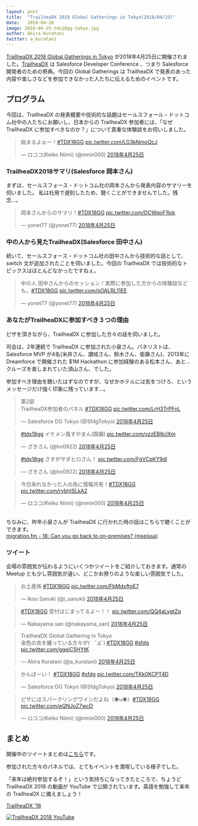 ```yaml
---
layout: post
title:  "TrailheaDX 2018 Global Gatherings in Tokyo(2018/04/25)"
date:   2018-04-28
image: 2018-04-25-tdx18gg-tokyo.jpg
author: Akira Kuratani
twitter: a_kuratani
---
```


<p class="intro"><a href="https://www.meetup.com/ja-JP/Tokyo-Salesforce-Developer-Group/events/247044256/" target="\_blank"><span class="dropcap">T</span>railheaDX 2018 Global Gatherings in Tokyo</a> が2018年4月25日に開催されました。<a href="https://developer.salesforce.com/trailheadx" target="\_blank">TrailheaDX</a> は Salesforce Developer Conference 、つまり Salesforce 開発者のための祭典。今回の Global Gatherings は TrailheaDX で発表のあった内容や楽しさなどを参加できなかった人たちに伝えるためのイベントです。</p>

## プログラム

今回は、TrailheaDX の発表概要や技術的な話題はセールスフォール・ドットコム社中の人たちにお願いし、日本からの TrailheaDX 参加者には、「なぜ TrailheaDX に参加すべきなのか？」について貴重な体験談をお伺いしました。

<blockquote class="twitter-tweet" data-lang="ja"><p lang="ja" dir="ltr">始まるよぉー！<a href="https://twitter.com/hashtag/TDX18GG?src=hash&amp;ref_src=twsrc%5Etfw">#TDX18GG</a> <a href="https://t.co/LG3kNmoQcJ">pic.twitter.com/LG3kNmoQcJ</a></p>&mdash; ロココ(Keiko Niimi) (@nmin000) <a href="https://twitter.com/nmin000/status/989083185580568577?ref_src=twsrc%5Etfw">2018年4月25日</a></blockquote>

### TrailheaDX2018サマリ(Salesforce 岡本さん)

まずは、セールスフォース・ドットコム社の岡本さんから発表内容のサマリーを伺いました。
私は社用で遅刻したため、聴くことができませんでした。残念…。

<blockquote class="twitter-tweet" data-lang="ja"><p lang="ja" dir="ltr">岡本さんからのサマリ！<a href="https://twitter.com/hashtag/TDX18GG?src=hash&amp;ref_src=twsrc%5Etfw">#TDX18GG</a> <a href="https://t.co/DCWqoF1Ipk">pic.twitter.com/DCWqoF1Ipk</a></p>&mdash; yonet77 (@yonet77) <a href="https://twitter.com/yonet77/status/989085297345515521?ref_src=twsrc%5Etfw">2018年4月25日</a></blockquote>

### 中の人から見たTrailheaDX(Salesforce 田中さん)

続いて、セールスフォース・ドットコム社の田中さんから技術的な話として、switch 文が追加されたことを伺いました。今回の TrailheaDX では技術的なトピックスはほとんどなかったですねぇ。

<blockquote class="twitter-tweet" data-lang="ja"><p lang="ja" dir="ltr">中の人 田中さんからのセッション！実際に参加した方からの体験談なども。<a href="https://twitter.com/hashtag/TDX18GG?src=hash&amp;ref_src=twsrc%5Etfw">#TDX18GG</a> <a href="https://t.co/sOALRL11EE">pic.twitter.com/sOALRL11EE</a></p>&mdash; yonet77 (@yonet77) <a href="https://twitter.com/yonet77/status/989089542643834880?ref_src=twsrc%5Etfw">2018年4月25日</a></blockquote>

### あなたがTrailheaDXに参加すべき３つの理由

ピザを頂きながら、TrailheaDX に参加した方々の話を伺いました。

司会は、2年連続で TrailheaDX に参加された小泉さん。パネリストは、Salesforce MVP が4名(米井さん、讃岐さん、鈴木さん、衛藤さん)、2013年に Dreamforce で開催された $1M Hackathon に参加経験のある松本さん、あと…クルーズを楽しまれていた須山さん、でした。

参加すべき理由を聴いたはずなのですが、なぜかホテルには気をつけろ、というメッセージだけ強く印象に残っています…。

<blockquote class="twitter-tweet" data-lang="ja"><p lang="ja" dir="ltr">第2部<br>TrailheaDX参加者のパネル <a href="https://twitter.com/hashtag/TDX18GG?src=hash&amp;ref_src=twsrc%5Etfw">#TDX18GG</a> <a href="https://t.co/LrH3TrPFnL">pic.twitter.com/LrH3TrPFnL</a></p>&mdash; Salesforce DG Tokyo (@SfdgTokyo) <a href="https://twitter.com/SfdgTokyo/status/989098153927307264?ref_src=twsrc%5Etfw">2018年4月25日</a></blockquote>

<blockquote class="twitter-tweet" data-lang="ja"><p lang="ja" dir="ltr"><a href="https://twitter.com/hashtag/tdx18gg?src=hash&amp;ref_src=twsrc%5Etfw">#tdx18gg</a> イケメン風すやまん(既婚) <a href="https://t.co/vzzEB6clXm">pic.twitter.com/vzzEB6clXm</a></p>&mdash; ざきさん (@ho0922) <a href="https://twitter.com/ho0922/status/989108743450185729?ref_src=twsrc%5Etfw">2018年4月25日</a></blockquote>

<blockquote class="twitter-tweet" data-lang="ja"><p lang="ja" dir="ltr"><a href="https://twitter.com/hashtag/tdx18gg?src=hash&amp;ref_src=twsrc%5Etfw">#tdx18gg</a> さすがサダヒロさん！ <a href="https://t.co/FgVCpKY9dl">pic.twitter.com/FgVCpKY9dl</a></p>&mdash; ざきさん (@ho0922) <a href="https://twitter.com/ho0922/status/989107709029986305?ref_src=twsrc%5Etfw">2018年4月25日</a></blockquote>

<blockquote class="twitter-tweet" data-lang="ja"><p lang="ja" dir="ltr">今日来れなかった人の為に情報共有！<a href="https://twitter.com/hashtag/TDX18GG?src=hash&amp;ref_src=twsrc%5Etfw">#TDX18GG</a> <a href="https://t.co/rybhISLkA2">pic.twitter.com/rybhISLkA2</a></p>&mdash; ロココ(Keiko Niimi) (@nmin000) <a href="https://twitter.com/nmin000/status/989110580026920960?ref_src=twsrc%5Etfw">2018年4月25日</a></blockquote>

<br/>ちなみに、昨年小泉さんが TrailheaDX に行かれた時の話はこちらで聴くことができます。</br>
[migration.fm - 18: Can you go back to on-premises? (niseissa)](https://migration.fm/018/)

### ツイート

会場の雰囲気が伝わるようにいくつかツイートをご紹介しておきます。通常の Meetup とも少し雰囲気が違い、どこかお祭りのような楽しい雰囲気でした。

<blockquote class="twitter-tweet" data-lang="ja"><p lang="ja" dir="ltr">お土産係 <a href="https://twitter.com/hashtag/TDX18GG?src=hash&amp;ref_src=twsrc%5Etfw">#TDX18GG</a> <a href="https://t.co/FbMdxftgE7">pic.twitter.com/FbMdxftgE7</a></p>&mdash; Ikou Sanuki (@i_sanuki) <a href="https://twitter.com/i_sanuki/status/989078298906058754?ref_src=twsrc%5Etfw">2018年4月25日</a></blockquote>

<blockquote class="twitter-tweet" data-lang="ja"><p lang="ja" dir="ltr"><a href="https://twitter.com/hashtag/TDX18GG?src=hash&amp;ref_src=twsrc%5Etfw">#TDX18GG</a> 受付はじまってるよー！！ <a href="https://t.co/QQ4aLvgtZq">pic.twitter.com/QQ4aLvgtZq</a></p>&mdash; Nakayama san (@nakayama_san) <a href="https://twitter.com/nakayama_san/status/989080856387088384?ref_src=twsrc%5Etfw">2018年4月25日</a></blockquote>

<blockquote class="twitter-tweet" data-lang="ja"><p lang="ja" dir="ltr">TrailheaDX Global Gathering in Tokyo <br>金色の衣を纏っている方々が(　ﾟдﾟ) <a href="https://twitter.com/hashtag/TDX18GG?src=hash&amp;ref_src=twsrc%5Etfw">#TDX18GG</a> <a href="https://twitter.com/hashtag/sfdg?src=hash&amp;ref_src=twsrc%5Etfw">#sfdg</a> <a href="https://t.co/ggeiC5HYtK">pic.twitter.com/ggeiC5HYtK</a></p>&mdash; Akira Kuratani (@a_kuratani) <a href="https://twitter.com/a_kuratani/status/989091190187446272?ref_src=twsrc%5Etfw">2018年4月25日</a></blockquote>

<blockquote class="twitter-tweet" data-lang="ja"><p lang="ja" dir="ltr">かんぱーい！ <a href="https://twitter.com/hashtag/TDX18GG?src=hash&amp;ref_src=twsrc%5Etfw">#TDX18GG</a> <a href="https://twitter.com/hashtag/sfdg?src=hash&amp;ref_src=twsrc%5Etfw">#sfdg</a> <a href="https://t.co/TKk0KCPT4D">pic.twitter.com/TKk0KCPT4D</a></p>&mdash; Salesforce DG Tokyo (@SfdgTokyo) <a href="https://twitter.com/SfdgTokyo/status/989097691308273664?ref_src=twsrc%5Etfw">2018年4月25日</a></blockquote>

<blockquote class="twitter-tweet" data-lang="ja"><p lang="ja" dir="ltr">ピザにはスパークリングワインだよね（◉u◉）<a href="https://twitter.com/hashtag/TDX18GG?src=hash&amp;ref_src=twsrc%5Etfw">#TDX18GG</a> <a href="https://t.co/eQNJoZ7wcD">pic.twitter.com/eQNJoZ7wcD</a></p>&mdash; ロココ(Keiko Niimi) (@nmin000) <a href="https://twitter.com/nmin000/status/989098387336192000?ref_src=twsrc%5Etfw">2018年4月25日</a></blockquote>

## まとめ

開催中のツイートまとめは[こちら](https://togetter.com/li/1221899)です。

参加された方々のパネルでは、とてもイベントを満喫している様子でした。

「来年は絶対参加するぞ！」という気持ちになってきたところで、ちょうど TrailheaDX 2018 の動画が YouTube で公開されています。英語を勉強して来年の TrailheaDX に備えましょう！

[TrailheaDX '18](https://www.youtube.com/playlist?list=PLgIMQe2PKPSKN08-rnP2jnP5RDlzgMjQR)

<a href="https://www.youtube.com/playlist?list=PLgIMQe2PKPSKN08-rnP2jnP5RDlzgMjQR" target="\_blnak"><img src="{{ '/assets/img/posts/2018-04-21-TrailheaDX_2018_YouTube.png' | prepend: site.baseurl }}" alt="TrailheaDX 2018 YouTube" /></a>

<script async src="https://platform.twitter.com/widgets.js" charset="utf-8"></script>
